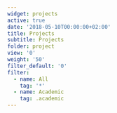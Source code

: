 ```yaml
---
widget: projects
active: true
date: '2018-05-10T00:00:00+02:00'
title: Projects
subtitle: Projects
folder: project
view: '0'
weight: '50'
filter_default: '0'
filter:
  - name: All
    tag: '*'
  - name: Academic
    tag: .academic
---
```


